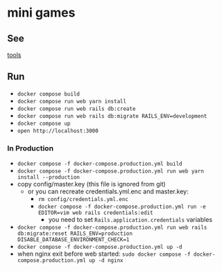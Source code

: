 # mini games

## See
[tools](https://tools.stu345.com/)

## Run
- `docker compose build`
- `docker compose run web yarn install`
- `docker compose run web rails db:create`
- `docker compose run web rails db:migrate RAILS_ENV=development`
- `docker compose up`
- `open http://localhost:3000`

### In Production
- `docker compose -f docker-compose.production.yml build`
- `docker compose -f docker-compose.production.yml run web yarn install --production`
- copy config/master.key (this file is ignored from git)
    - or you can recreate credentials.yml.enc and master.key:
        - `rm config/credentials.yml.enc`
        - `docker compose -f docker-compose.production.yml run -e EDITOR=vim web rails credentials:edit`
            - you need to set `Rails.application.credentials` variables
- `docker compose -f docker-compose.production.yml run web rails db:migrate:reset RAILS_ENV=production DISABLE_DATABASE_ENVIRONMENT_CHECK=1`
- `docker compose -f docker-compose.production.yml up -d`
- when nginx exit before web started: `sudo docker compose -f docker-compose.production.yml up -d nginx`
